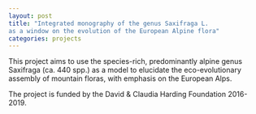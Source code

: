 ```yaml
---
layout: post
title: "Integrated monography of the genus Saxifraga L. 
as a window on the evolution of the European Alpine flora"
categories: projects
---
```


This project aims to use the species-rich, predominantly alpine genus Saxifraga (ca. 440 spp.) as a model to elucidate the eco-evolutionary assembly of mountain floras, with emphasis on the European Alps. 

The project is funded by the David & Claudia Harding Foundation 2016-2019. 

